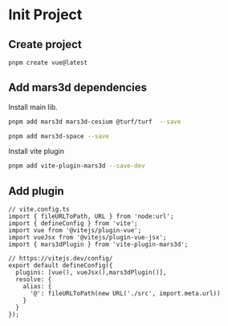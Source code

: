 # Init Project

## Create project

```bash
pnpm create vue@latest
```

## Add mars3d dependencies

Install main lib.

```bash
pnpm add mars3d mars3d-cesium @turf/turf  --save 
```

```bash
pnpm add mars3d-space --save
```

Install vite plugin

```bash
pnpm add vite-plugin-mars3d --save-dev
```

## Add plugin

```ts{6,10}
// vite.config.ts
import { fileURLToPath, URL } from 'node:url';
import { defineConfig } from 'vite';
import vue from '@vitejs/plugin-vue';
import vueJsx from '@vitejs/plugin-vue-jsx';
import { mars3dPlugin } from 'vite-plugin-mars3d';

// https://vitejs.dev/config/
export default defineConfig({
  plugins: [vue(), vueJsx(),mars3dPlugin()],
  resolve: {
    alias: {
      '@': fileURLToPath(new URL('./src', import.meta.url))
    }
  }
});

```
